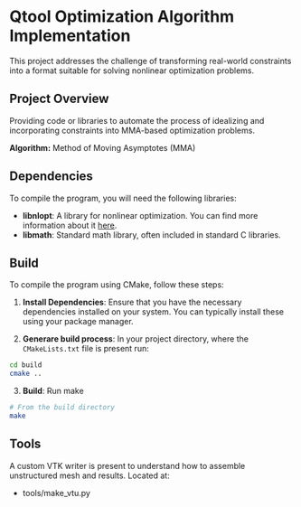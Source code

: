 # Qtool Optimization Algorithm Implementation

This project addresses the challenge of transforming real-world constraints into a format suitable for solving nonlinear optimization problems.

## Project Overview

Providing code or libraries to automate the process of idealizing and incorporating constraints into MMA-based optimization problems.

**Algorithm:** Method of Moving Asymptotes (MMA)


## Dependencies 

To compile the program, you will need the following libraries:

- **libnlopt**: A library for nonlinear optimization. You can find more information about it [here](https://github.com/stevengj/nlopt).
- **libmath**: Standard math library, often included in standard C libraries.

## Build

To compile the program using CMake, follow these steps:

1. **Install Dependencies**: Ensure that you have the necessary dependencies installed on your system. You can typically install these using your package manager.

2. **Generare build process**: In your project directory, where the `CMakeLists.txt` file is present run:

```sh
cd build
cmake ..
```

3. **Build**: Run make

```sh
# From the build directory
make
```

## Tools

A custom VTK writer is present to understand how to assemble unstructured mesh and results. Located at:

- tools/make_vtu.py
